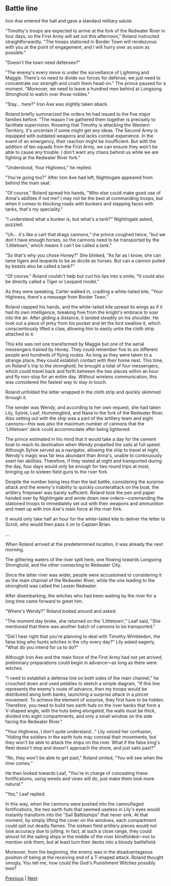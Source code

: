 ## Battle line
Iron Axe entered the hall and gave a standard military salute.



"Timothy's troops are expected to arrive at the fork of the Redwater River in four days, so the First Army will set out this afternoon," Roland instructed straightforwardly. "The troops stationed in Border Town will rendezvous with you at the point of engagement, and I will hurry over as soon as possible."



"Doesn't the town need defenses?"



"The enemy's every move is under the surveillance of Lightning and Maggie. There's no need to divide our forces for defense; we just need to concentrate our strength and crush them head-on." The prince paused for a moment. "Moreover, we need to leave a hundred men behind at Longsong Stronghold to watch over those nobles."



"Stay... here?" Iron Axe was slightly taken aback.



Roland briefly summarized the orders he had issued to the five major families before. "The reason I've gathered them together is precisely to facilitate supervision. Knowing that Timothy is attacking the Western Territory, it's uncertain if some might get any ideas. The Second Army is equipped with outdated weapons and lacks combat experience. In the event of an emergency, their reaction might be insufficient. But with the addition of ten squads from the First Army, we can ensure they won't be able to cause any trouble. I don't want any chaos behind us while we are fighting at the Redwater River fork."



"Understood, Your Highness," he replied.



"You're going too?" After Iron Axe had left, Nightingale appeared from behind the main seat.



"Of course," Roland spread his hands, "Who else could make good use of Anna's abilities if not me? I may not be the best at commanding troops, but when it comes to blocking roads with bunkers and slapping faces with tanks, that's my speciality."



"I understand what a bunker is, but what's a tank?" Nightingale asked, puzzled.



"Uh... it's like a cart that drags cannons," the prince coughed twice, "but we don't have enough horses, so the cannons need to be transported by the 'Littletown,' which means it can't be called a tank."



"So that's why you chose Honey?" She blinked, "As far as I know, she can tame tigers and leopards to be as docile as horses. But can a cannon pulled by beasts also be called a tank?"



"Of course," Roland couldn't help but curl his lips into a smile, "It could also be directly called a Tiger or Leopard model."



As they were speaking, Carter walked in, cradling a white-tailed kite, "Your Highness, there's a message from Border Town."



Roland clapped his hands, and the white-tailed kite spread its wings as if it had its own intelligence, breaking free from the knight's embrace to soar into the air. After gliding a distance, it landed steadily on his shoulder. He took out a piece of jerky from his pocket and let the bird swallow it, which conscientiously lifted a claw, allowing him to easily untie the cloth strip attached to it.



This kite was not one transformed by Maggie but one of the aerial messengers trained by Honey. They could remember five to six different people and hundreds of flying routes. As long as they were taken to a strange place, they could establish contact with their home nest. This time, on Roland's trip to the stronghold, he brought a total of four messengers, which could travel back and forth between the two places within an hour and fly non-stop for an entire day. Without wireless communication, this was considered the fastest way to stay in touch.



Roland unfolded the letter wrapped in the cloth strip and quickly skimmed through it.



The sender was Wendy, and according to her own request, she had taken Lily, Sylvie, Leaf, Hummingbird, and Nana to the fork of the Redwater River. Also setting out with the ship was a part of the artillery team and eight cannons—this was also the maximum number of cannons that the 'Littletown' deck could accommodate after being lightened.



The prince estimated in his mind that it would take a day for the cement boat to reach its destination when Wendy propelled the sails at full speed. Although Sylvie served as a navigator, allowing the ship to travel at night, Wendy's magic was far less abundant than Anna's, unable to continuously exert her abilities. Therefore, if they rested at night and transported during the day, four days would only be enough for two round trips at most, bringing up to sixteen field guns to the river fork.



Despite the number being less than the last battle, considering the surprise attack and the enemy's inability to quickly counterattack on the boat, the artillery firepower was barely sufficient. Roland took the pen and paper handed over by Nightingale and wrote down new orders—commanding the stationed troops to immediately set out with their weapons and ammunition and meet up with Iron Axe's main force at the river fork.



It would only take half an hour for the white-tailed kite to deliver the letter to Scroll, who would then pass it on to Captain Brian.



...



When Roland arrived at the predetermined location, it was already the next morning.



The glittering waters of the river split here, one flowing towards Longsong Stronghold, and the other connecting to Redwater City.



Since the latter river was wider, people were accustomed to considering it as the main channel of the Redwater River, while the one leading to the stronghold was called the Lesser Redwater.



After disembarking, the witches who had been waiting by the river for a long time came forward to greet him.



"Where's Wendy?" Roland looked around and asked.



"The moment day broke, she returned on the 'Littletown'," Leaf said, "She mentioned that there was another batch of cannons to be transported."

"Did I hear right that you're planning to deal with Timothy Wimbledon, the false king who hunts witches in the city every day?" Lily asked eagerly, "What do you intend for us to do?"

Although Iron Axe and the main force of the First Army had not yet arrived, preliminary preparations could begin in advance—as long as there were witches.

"I need to establish a defense line on both sides of the main channel," he crouched down and used pebbles to sketch a simple diagram, "If this line represents the enemy's route of advance, then my troops would be distributed along both banks, launching a surprise attack in a pincer movement. To achieve the element of surprise, they first have to be hidden. Therefore, you need to build two earth huts on the river banks that form a V-shaped angle, with the huts being elongated, the walls must be thick, divided into eight compartments, and only a small window on the side facing the Redwater River."

"Your Highness, I don't quite understand..." Lily voiced her confusion, "Hiding the soldiers in the earth huts may conceal their movements, but they won't be able to attack the ships on the river. What if the false king's fleet doesn't stop and doesn't approach the shore, and just sails past?"

"No, they won't be able to get past," Roland smiled, "You will see when the time comes."

He then looked towards Leaf, "You're in charge of concealing these fortifications, using weeds and vines will do, just make them look more natural."

"Yes," Leaf replied.

In this way, when the cannons were pushed into the camouflaged fortifications, the two earth huts that seemed useless in Lily's eyes would instantly transform into the "Sail Battleships" that never sink. At that moment, by simply lifting the cover on the windows, each compartment could spit out deadly flames. The sixteen field artillery pieces would not lose accuracy due to jolting. In fact, at such a close range, they could almost hit the sailing ships in the middle of the river blindfolded—not to mention sink them, but at least turn their decks into a bloody battlefield.



Moreover, from the beginning, the enemy was in the disadvantageous position of being at the receiving end of a T-shaped attack. Roland thought smugly, You tell me, how could the God's Punishment Witches possibly lose?





[Previous](CH0278.md) | [Next](CH0280.md)
